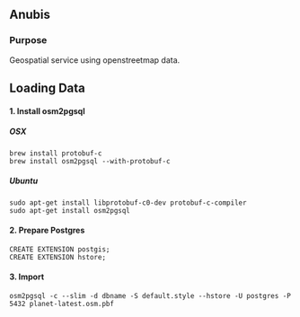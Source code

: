 ## Anubis

### Purpose

Geospatial service using openstreetmap data.

## Loading Data

#### 1. Install osm2pgsql

##### OSX

    brew install protobuf-c
    brew install osm2pgsql --with-protobuf-c

##### Ubuntu

    sudo apt-get install libprotobuf-c0-dev protobuf-c-compiler
    sudo apt-get install osm2pgsql
    
#### 2. Prepare Postgres

    CREATE EXTENSION postgis;
    CREATE EXTENSION hstore;
    
#### 3. Import

    osm2pgsql -c --slim -d dbname -S default.style --hstore -U postgres -P 5432 planet-latest.osm.pbf